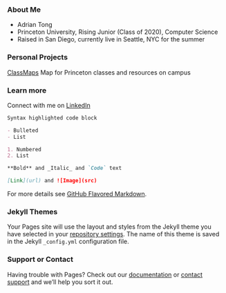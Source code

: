 ### About Me

- Adrian Tong
- Princeton University, Rising Junior (Class of 2020), Computer Science
- Raised in San Diego, currently live in Seattle, NYC for the summer

### Personal Projects

[ClassMaps](https://classmaps.herokuapp.com/about/) Map for Princeton classes and resources on campus

### Learn more

Connect with me on [LinkedIn](https://www.linkedin.com/in/adrian-tong/)

```markdown
Syntax highlighted code block

- Bulleted
- List

1. Numbered
2. List

**Bold** and _Italic_ and `Code` text

[Link](url) and ![Image](src)
```

For more details see [GitHub Flavored Markdown](https://guides.github.com/features/mastering-markdown/).

### Jekyll Themes

Your Pages site will use the layout and styles from the Jekyll theme you have selected in your [repository settings](https://github.com/AdrianTong/adriantong.github.io/settings). The name of this theme is saved in the Jekyll `_config.yml` configuration file.

### Support or Contact

Having trouble with Pages? Check out our [documentation](https://help.github.com/categories/github-pages-basics/) or [contact support](https://github.com/contact) and we’ll help you sort it out.
